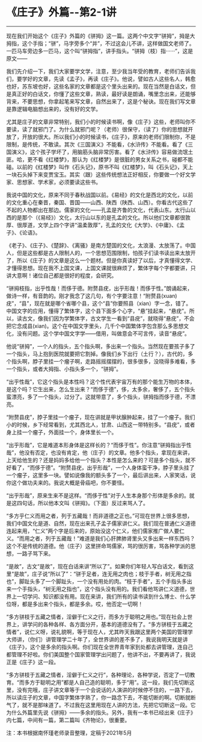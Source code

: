 # 《庄子》外篇--第2-1讲

------

现在我们开始这个《庄子》外篇的《骈拇》这一篇。这两个中文字“骈拇”，拇是大拇指，这个手指；“骈”，马字旁多个“并”，不过这会儿不讲，这样做国文老师了。一匹马车旁边多一匹马，这个叫“骈拇指”，讲手指头。“骈拇（枝）指······”，这是原文——

我们先介绍一下，我们大家要学文学，注意，至少我当年受的教育，老师们告诉我们，要学好的文章，先读《孟子》，再读《庄子》。他说，譬如古人这些名人，韩愈也好，苏东坡也好，这些名家的文章都是这个里头出来的。现在当然是白话文，但是真正好的白话文，你懂了这些文章，熟读，最好读是朗诵，嘴里念出来，还能够背来，不要思想，你拿起笔来写文章，自然出来了，这是个秘诀。现在我们写文章是靠逻辑电脑想出来的，没有好的文学。

尤其是庄子的文章非常特别，我们小的时候读书啊，像《庄子》这些，老师叫你不要读，读了就邪门了。为什么就邪门呢？（老师）很保守，（读了）你的思想就开放了，开放的很大。所以我们小的时候读书，《庄子》，原来的老师们限制你，不是限制，是传统，不敢读。其次《三国演义》不能看，《水浒传》不能看。看了《三国演义》，这个孩子学坏了，用脑筋头脑非常厉害。看了《水浒传》容易做流氓土匪。哈，更不看《红楼梦》，那认为《红楼梦》是很脏的男女关系之书，碰都不能碰。以前的《红楼梦》叫作《石头记》，原书不叫《红楼梦》，叫《石头记》，天上一块石头掉下来变贾宝玉。其实（跟）这些传统想法正好相反，你要做一个好文学家、思想家、学术家，必须要读这些书。

我说中国的文化，原来不同于春秋战国以前。《易经》的文化是西北的文化，以前的文化重心在秦晋，秦国、晋国——山西、陕西（陕西、山西）。你看古代这些了不起的人物都出在那边。儒家的文化——孔孟是齐鲁的文化，代表山东。太行山以西的是那个（《易经》）文化，太行山以东的是孔孟的文化。所以他们文章都很敦厚、很厚道，文学上四个字讲“温柔敦厚”，孔孟的文化《大学》、《中庸》、《孟子》、《论语》。

《老子》、《庄子》、《楚辞》、《离骚》是南方楚国的文化，太浪漫、太放荡了。中国人，但是这些都是古人限制人的，一个思想范围限制，怕孩子们读书读出来太放开了，所以《庄子》的文章是这么一个题材。但是你真读好了以后，才真懂得文学、才懂得思想。现在我不上国文课，上国文课就很麻烦了，繁体字每个字都要讲，只讲大意啊！诸位自己都是很好的程度，会研究。

“骈拇枝指，出乎性哉！而侈于德。附赘县疣，出乎形哉！而侈于性。”朗诵起来，做诗一样，有音韵的。刚才我念了这几句，有个字要注意！“附赘县(xuan)疣”，“县”，现在就是哪个省哪个县，这个“县”你要照县（xian）字一念，错了。中国文字的应用，懂得了繁体字，这个县下面多个心字，“悬”挂起来，“悬疣”。所以，读古文，像我们因为学繁体字，古文学生一看到“县疣”，就晓得“悬疣”，不会把它念成县(xian)。这个在中国文字里头，几千个中国繁体字包含那么多思想文化，没有问题。这个学中国文字学——借用，叫做意会不可言传，读音“悬疣”。

他说“骈拇”，一个人的指头，五个指头啊，多出来一个指头。当然现在要孩子多了一个指头，马上抱到医院就要把它割掉。像我们乡下出行（土行？），古代的，多个指头啊，脖子里挂一个瘤子啊，走路摇摇摆摆的，很多很多，没晓得多难看，多一个指头，或者大拇指、小指头多一个，“骈拇”。

“出乎性哉”，它这个指头是本性吗？这个性代表宇宙万有的那个能生万物的本体，是这个吗？它生出来，怎么生出来？“而侈于德”，侈，太多余，奢侈了，五个指头蛮漂亮，多了一个指头，过分了。这就带意了，多个指头，骈拇指而侈于德，不漂亮。

“附赘县疣”，脖子里挂一个瘤子，现在讲就是甲状腺肿起来，挂了一个瘤子。我们小的时候，乡下经常看到，尤其西北人，甘肃、山西这一带特别多。“县疣”，或者身上挂一个瘤子，外面挂一个，身体里长一个。

“出乎形哉”，它是难道本形身体是这样长的？“而侈于性”。你注意“骈拇指出乎性哉”，他没有否定，也没有肯定，他（庄子）的文章。他多个指头，拿现在来讲，上天给他生的？还是妈妈多给他一个指头？本性是怎么来的？可是多个指头，就不好看了，“而侈于德”。“附赘县疣，出乎形哉”，一个人身体蛮干净，脖子里头挂了一个瘤子，这里多一块。譬如说像我的额头多了一个，最后讲出来，人家笑话，说你这个做功夫来的。我说大概是骨癌吧，你不要怪。

“出乎形哉”，原来生来不是这样。“而侈于性”对于人生本身那个形体是多余的。就是这四句话，所以他本文叫《骈拇》。（下面）反过来骂人了。

“多方乎仁义而用之者，列于五藏哉！而非道德之正也。”可现在世界上很多思想，我们中国文化是道、自然，现在出来孔子孟子儒家讲仁义。我们现在普通仁义道德连起来用，“仁义”两个字是后来的，原始没这个仁义，他们儒家推广做人要仁义。“而用之者，列于五藏哉！”难道是我们心肝脾肺肾里头又多出来一样东西吗？这个不是传统的道德。他（庄子）这里拼命骂儒家，骂的很厉害，骂各种学派的思想，一路子骂下来。

“是故”，古文“是故”，现在白话来讲“所以了”。如果你们年轻人写白话文，看到这里“是故”，庄子说“所以了”：“骈于足者，连无用之肉也；枝于手者，树无用之指也”，脚趾头多了一个脚趾头，一个没有用处的肉。“枝于手者”，五个手指头多出来一个手指头，“树无用之指也”，这个指头没有用的。我们看他骂讲仁义道德，世界上一切学问、知识都没有用。现在来讲，我们所有的读书读到什么博士、什么学位呀，都是多出来个指头，都是多余。哎，他否定一切啊！

“多方骈枝于五藏之情者，淫僻于仁义之行，而多方于聪明之用也。”现在社会上世界上，讲学问的各种各样、各方面分开，基本的道德没有了。“多方骈枝于五藏之情者”，说仁义呀，说礼貌啊，等于现在人，尤其昨天我跟这里两个美国的管理学大师讲，（你们）讲管理学二十年了，全世界讲的差不多了，我说我明天就是讲《庄子》，这个是多余的指头啊。你们现在全世界青年家到处都去讲管理，连自己都管理不好啦。你们美国整个国家管理学出问题了，他讲不出，不要再讲了，我说正是《庄子》这一段。

“多方骈枝于五藏之情者，淫僻于仁义之行”，各种理论，各种学说，否定了一切教育。“而多方于聪明之用”都是人自己造的聪明，多于“用”。这一段，我们先切断这里，没有完哦，庄子讲文章等于一个会说话的人演讲的时候停不住的，一路下去，所以读庄子的文章，中国字繁体字熟了，你一路念下去，不能切断的啊。切断就断气了，就不是那味道了。不过我在这里用现在人讲的方法，先把它切断这一段。它为什么外篇里先说《骈拇》——多余的指头。另外，我有一本书已经出来《庄子》内七篇，中间有一篇，第二篇叫《齐物论》，很重要。

注：本书根据南怀瑾老师录音整理，定稿于2021年5月